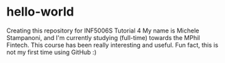 # hello-world
Creating this repository for INF5006S Tutorial 4
My name is Michele Stampanoni, and I'm currently studying (full-time) towards the MPhil Fintech. This course has been really interesting and useful. Fun fact, this is not my first time using GitHub :) 
